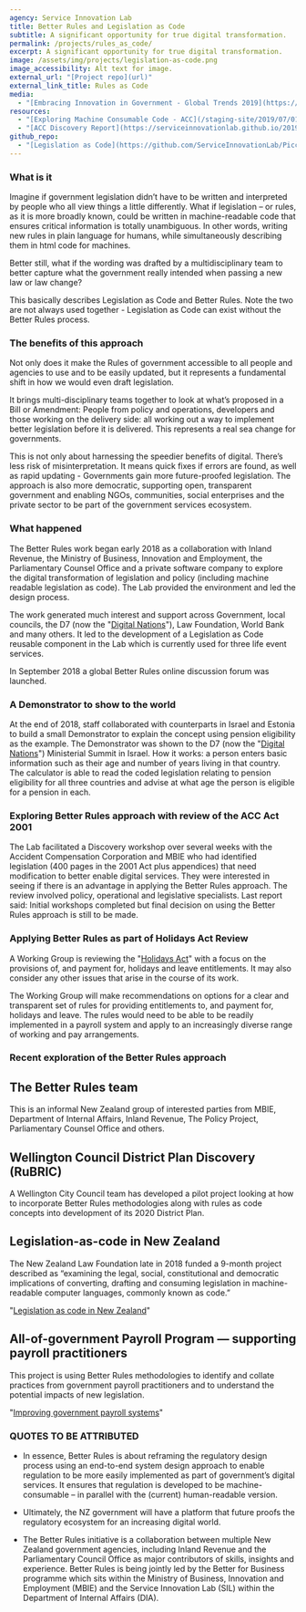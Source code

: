 ```yaml
---
agency: Service Innovation Lab
title: Better Rules and Legislation as Code
subtitle: A significant opportunity for true digital transformation.
permalink: /projects/rules_as_code/
excerpt: A significant opportunity for true digital transformation.
image: /assets/img/projects/legislation-as-code.png
image_accessibility: Alt text for image.
external_url: "[Project repo](url)"
external_link_title: Rules as Code
media:
  - "[Embracing Innovation in Government - Global Trends 2019](https://trends.oecd-opsi.org/)"
resources:
  - "[Exploring Machine Consumable Code - ACC](/staging-site/2019/07/01/ACC-Better-Rules-Collaboration/)"
  - "[ACC Discovery Report](https://serviceinnovationlab.github.io/2019/07/01/ACC-Better-Rules-Collaboration/)"
github_repo:
  - "[Legislation as Code](https://github.com/ServiceInnovationLab/Piccolo)"
---
```


### What is it

Imagine if government legislation didn’t have to be written and interpreted by people who all view things a little differently. What if legislation – or rules, as it is more broadly known, could be written in machine-readable code that ensures critical information is totally unambiguous. In other words,  writing new rules in plain language for humans, while simultaneously describing them in html code for machines.

Better still, what if the wording was drafted by a multidisciplinary team to better capture what the government really intended when passing a new law or law change?

This basically describes Legislation as Code and Better Rules. Note the two are not always used together - Legislation as Code can exist without the Better Rules process.

### The benefits of this approach

Not only does it make the Rules of government accessible to all people and agencies to use  and to be easily updated, but it represents a fundamental shift in how we would even draft legislation.

It brings multi-disciplinary teams together to look at what’s proposed in a Bill or Amendment: People from policy and operations, developers and those working on the delivery side: all working out a way to implement better legislation before it is delivered. This represents a real sea change for governments.

This is not only about harnessing the speedier benefits of digital. There’s less risk of misinterpretation. It means quick fixes if errors are found, as well as rapid updating -  Governments gain more future-proofed legislation. The approach is also more democratic, supporting open, transparent government and enabling NGOs, communities, social enterprises and the private sector to be part of the government services ecosystem.

### What happened

The Better Rules work began early 2018 as a collaboration with Inland Revenue, the Ministry of Business, Innovation and Employment, the Parliamentary Counsel Office and a private software company to explore the digital transformation of legislation and policy (including machine readable legislation as code). The Lab provided the environment and led the design process.

The work generated much interest and support across Government, local councils, the D7 (now the "[Digital Nations](https://en.wikipedia.org/wiki/Digital_Nations)"), Law Foundation, World Bank and many others. It led to the development of a Legislation as Code reusable component in the Lab which is currently used for three life event services.

 In September 2018 a global Better Rules online discussion forum was launched.

### A Demonstrator to show to the world

At the end of 2018, staff collaborated with counterparts in Israel and Estonia to build a small Demonstrator to explain the concept using pension eligibility as the example. The Demonstrator was shown to the D7 (now the "[Digital Nations](https://en.wikipedia.org/wiki/Digital_Nations)") Ministerial Summit in Israel.
How it works: a person enters basic information such as their age and number of years living in that country. The calculator is able to read the coded legislation relating to pension eligibility for all three countries and advise at what age the person is eligible for a pension in each.

### Exploring Better Rules approach with review of the ACC Act 2001

The Lab facilitated a Discovery workshop over several weeks with the Accident Compensation Corporation and MBIE who had identified legislation (400 pages in the 2001 Act plus appendices) that need modification to better enable digital services. They were interested in seeing if there is an advantage in applying the Better Rules approach. The review involved policy, operational and legislative specialists. Last report said: Initial workshops completed but final decision on using the Better Rules approach is still to be made.

### Applying Better Rules as part of Holidays Act Review

A Working Group is reviewing the "[Holidays Act](https://www.mbie.govt.nz/business-and-employment/employment-and-skills/employment-legislation-reviews/holidays-act-review/)"  with a focus on the provisions of, and payment for, holidays and leave entitlements. It may also consider any other issues that arise in the course of its work.

The Working Group will make recommendations on options for a clear and transparent set of rules for providing entitlements to, and payment for, holidays and leave. The rules would need to be able to be readily implemented in a payroll system and apply to an increasingly diverse range of working and pay arrangements.

### Recent exploration of the Better Rules approach

## The Better Rules team

This is an informal New Zealand group of interested parties from MBIE, Department of Internal Affairs, Inland Revenue, The Policy Project, Parliamentary Counsel Office and others.

## Wellington Council District Plan Discovery (RuBRIC)

A Wellington City Council team has developed a pilot project looking at how to incorporate Better Rules methodologies along with rules as code concepts into development of its 2020 District Plan.

## Legislation-as-code in New Zealand

The New Zealand Law Foundation late in 2018 funded a 9-month project described as “examining the legal, social, constitutional and democratic implications of converting, drafting and consuming legislation in machine-readable computer languages, commonly known as code.”  

"[Legislation as code in New Zealand](https://www.brainbox.institute/legislation-as-code-in-new-zealand)"
  
## All-of-government Payroll Program — supporting payroll practitioners

This project is using Better Rules methodologies to identify and collate practices from government payroll practitioners and to understand the potential impacts of new legislation.

"[Improving government payroll systems](https://www.digital.govt.nz/digital-government/digital-transformation/improving-government-payroll-systems/)"

### QUOTES TO BE ATTRIBUTED

* In essence, Better Rules is about reframing the regulatory design process using an end-to-end system design approach to enable regulation to be more easily implemented as part of government’s digital services.  It ensures that regulation is developed to be machine-consumable – in parallel with the (current) human-readable version.

* Ultimately, the NZ government will have a platform that future proofs the regulatory ecosystem for an increasing digital world.

* The Better Rules initiative is a collaboration between multiple New Zealand government agencies, including Inland Revenue and the Parliamentary Council Office as major contributors of skills, insights and experience. Better Rules is being jointly led by the Better for Business programme which sits within the Ministry of Business, Innovation and Employment (MBIE) and the Service Innovation Lab (SIL) within the Department of Internal Affairs (DIA).
